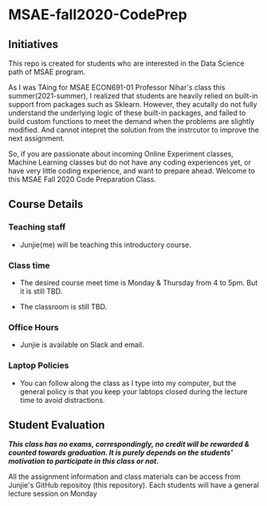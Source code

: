 # MSAE-fall2020-CodePrep

## Initiatives
This repo is created for students who are interested in the Data Science path of MSAE program. 

As I was TAing for MSAE ECON691-01 Professor Nihar's class this summer(2021-summer), I realized that students are heavily relied on built-in support from packages such as Sklearn. However, they acutally do not fully understand the underlying logic of these built-in packages, and failed to build custom functions to meet the demand when the problems are slightly modified. And cannot intepret the solution from the instrcutor to improve the next assignment. 

So, if you are passionate about incoming Online Experiment classes, Machine Learning classes but do not have any coding experiences yet, or have very little coding experience, and want to prepare ahead. Welcome to this MSAE Fall 2020 Code Preparation Class.

## Course Details

### Teaching staff
* Junjie(me) will be teaching this introductory course.

### Class time
* The desired course meet time is Monday & Thursday from 4 to 5pm. But it is still TBD.

* The classroom is still TBD.


### Office Hours
* Junjie is available on Slack and email.

### Laptop Policies
* You can follow along the class as I type into my computer, but the general policy is that you keep your labtops closed during the lecture time to avoid distractions. 



## Student Evaluation

***This class has no exams, correspondingly, no credit will be rewarded & counted towards graduation. It is purely depends on the students' motivation to participate in this class or not.***  


All the assignment information and class materials can be access from Junjie's GitHub repositoy (this repository). Each students will have a general lecture session on Monday 




